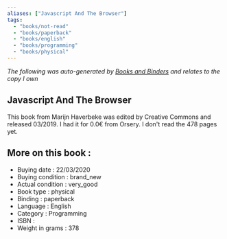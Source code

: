 ```yaml
---
aliases: ["Javascript And The Browser"] 
tags: 
  - "books/not-read" 
  - "books/paperback" 
  - "books/english"
  - "books/programming"
  - "books/physical"
---
```


_The following was auto-generated by [Books and Binders](Books%20and%20Binders.md) and relates to the copy I own_
## Javascript And The Browser
This book from Marijn Haverbeke was edited by Creative Commons and released 03/2019. I had it for 0.0€ from Orsery. I don't read the 478 pages yet.

## More on this book :
- Buying date : 22/03/2020
- Buying condition : brand_new
- Actual condition : very_good
- Book type : physical
- Binding : paperback
- Language : English
- Category : Programming
- ISBN : 
- Weight in grams : 378
